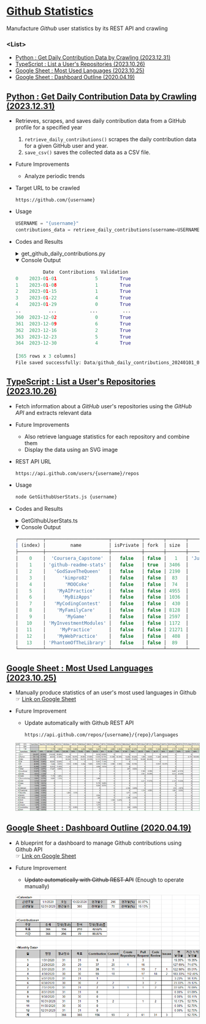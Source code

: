 # [Github Statistics](/README.md#※-github-statistics)

Manufacture *Github* user statistics by its REST API and crawling


### \<List>

- [Python : Get Daily Contribution Data by Crawling (2023.12.31)](#python--get-daily-contribution-data-by-crawling-20231231)
- [TypeScript : List a User's Repositories (2023.10.26)](#typescript--list-a-users-repositories-20231026)
- [Google Sheet : Most Used Languages (2023.10.25)](#google-sheet--most-used-languages-20231025)
- [Google Sheet : Dashboard Outline (2020.04.19)](#google-sheet--dashboard-outline-20200419)


## [Python : Get Daily Contribution Data by Crawling (2023.12.31)](#list)

- Retrieves, scrapes, and saves daily contribution data from a GitHub profile for a specified year
  1. `retrieve_daily_contributions()` scrapes the daily contribution data for a given GitHub user and year.
  2. `save_csv()` saves the collected data as a CSV file.
- Future Improvements
  - Analyze periodic trends
- Target URL to be crawled
  ```url
  https://github.com/{username}
  ```
- Usage
  ```py
  USERNAME = "{username}"
  contributions_data = retrieve_daily_contributions(username=USERNAME, year={year})
  ```
- Codes and Results
  <details>
    <summary>get_github_daily_contributions.py</summary>

  ```py
  import datetime
  import pytz
  import requests
  from bs4 import BeautifulSoup
  import pandas as pd
  ```
  ```py
  TEST = True
  ```
  ```py
  def retrieve_daily_contributions(username: str, year: int = 0) -> pd.DataFrame:
      """
      Retrieve daily contribution data from a GitHub profile for a specific year.

      Args:
          username (str): GitHub username or ID
          year (int): Year for which contributions are to be retrieved (default: 0 for the current year)

      Returns:
          DataFrame: DataFrame containing the daily contribution data
      """

      # URL 설정
      current_year = datetime.datetime.now().year
      if 2000 < year <= current_year:
          year_str = str(year)
          url = f"https://github.com/{username}?from={year_str}-01-01&to={year_str}-12-31"
      else:
          url = f"https://github.com/{username}"
      if TEST:
          print("URL:", url, "\n")

      daily_contributions = []

      try:
          response = requests.get(url, timeout=3)
          soup = BeautifulSoup(response.text, "html.parser")
          table = soup.find("table", class_="ContributionCalendar-grid js-calendar-graph-table")
          if table:
              td_list = table.select("tbody > tr > td")

              # <td tabindex="0" data-ix="0" aria-selected="false" aria-describedby="contribution-graph-legend-level-4" style="width: 10px" data-date="2023-01-01" id="contribution-day-component-0-0" data-level="4" role="gridcell" data-view-component="true" class="ContributionCalendar-day"></td>
              # <tool-tip id="tooltip-e4f9e24e-d9ec-4ee3-ad3c-c2265e892038" for="contribution-day-component-0-0" popover="manual" data-direction="n" data-type="label" data-view-component="true" class="sr-only position-absolute">5 contributions on January 1st.</tool-tip>
              # ……

              for td in td_list:
                  if td.name == "td" and "data-date" in td.attrs:
                      data_date = td["data-date"]
                      tooltip = td.find_next_sibling("tool-tip")
                      tooltip_id = ""
                      if tooltip:
                          tooltip_id = tooltip["for"]
                          tooltip_text = tooltip.text.split(' ')[0]
                          num_contributions = int(tooltip_text) if tooltip_text.isdigit() else 0
                      else:
                          num_contributions = 0

                      validation = tooltip_id == td["id"]
                      daily_contributions.append([data_date, num_contributions, validation])

      except requests.RequestException as e:
          print(f"Failed to retrieve data: {e}")
          daily_contributions.append(["Failed", "Failed", "Failed"])

      columns = ["Date", "Contributions", "Validation"]
      df = pd.DataFrame(data=daily_contributions, columns=columns)

      return df
  ```
  ```py
  def save_csv(data_frame, filename="github_daily_contributions"):
      """
      Save DataFrame as a CSV file.

      Args:
          data_frame (DataFrame): DataFrame to be saved
          filename (str): Name of the output file (default: github_daily_contributions)
      """
      seoul_timezone = pytz.timezone('Asia/Seoul')
      timestamp = datetime.datetime.now(seoul_timezone).strftime("%Y%m%d_%H%M%S")
      path = f"Data/{filename}_{timestamp}.csv"
      data_frame.to_csv(path, index=False, encoding='utf-8-sig')
      print("File saved successfully:", path)
  ```
  ```py
  if __name__ == "__main__":
      # Example usage:
      USERNAME = "kimpro82"
      contributions_data = retrieve_daily_contributions(username=USERNAME, year=2023)
      print(contributions_data)

      save_csv(contributions_data)
  ```
  </details>
  <details open="">
    <summary>Console Output</summary>

  ```py
            Date  Contributions  Validation
  0    2023-01-01              5        True
  1    2023-01-08              1        True
  2    2023-01-15              1        True
  3    2023-01-22              4        True
  4    2023-01-29              0        True
  ..          ...            ...         ...
  360  2023-12-02              0        True
  361  2023-12-09              6        True
  362  2023-12-16              2        True
  363  2023-12-23              5        True
  364  2023-12-30              4        True

  [365 rows x 3 columns]
  File saved successfully: Data/github_daily_contributions_20240101_003651.csv
  ```
  </details>


## [TypeScript : List a User's Repositories (2023.10.26)](#list)

- Fetch information about a *GitHub* user's repositories using the *GitHub API* and extracts relevant data
- Future Improvements
  - Also retrieve language statistics for each repository and combine them
  - Display the data using an SVG image
- REST API URL
  ```url
  https://api.github.com/users/{username}/repos
  ```
- Usage
  ```bash
  node GetGithubUserStats.js {username}
  ```
- Codes and Results
  <details>
    <summary>GetGithubUserStats.ts</summary>

  ```ts
  import axios from 'axios';
  ```
  ```ts
  /**
   * Fetches the repositories of a GitHub user.
   *
   * @param {string} username - The GitHub username to fetch repositories for.
   * @returns {Promise<any[]>} - A promise that resolves with an array of repositories.
   */
  async function fetchUserRepos(username: string): Promise<any[]> {
      try {
          // GitHub API URL
          const apiUrl = `https://api.github.com/users/${username}/repos`;

          // Send a GET request to the GitHub API
          const response = await axios.get(apiUrl);

          // Check if the request was successful
          if (response.status === 200) {
              return response.data; // Array of repositories
          } else {
              throw new Error('Failed to fetch user repositories.');
          }
      } catch (error) {
          console.error('Error:', error.message);
          return [];
      }
  }
  ```
  ```ts
  /**
   * Extracts relevant information from GitHub repositories.
   *
   * @param {any[]} repos - An array of GitHub repositories.
   * @returns {any[]} - An array of extracted information.
   */
  function extractRepoInfo(repos: any[]): any[] {
      const extractedData = repos.map((repo) => ({
          name: repo.name,
          isPrivate: repo.private, // 'private' is a reserved word in strict mode
          fork: repo.fork,
          size: repo.size,
          language: repo.language,
      }));

      return extractedData;
  }
  ```
  ```ts
  // Check if the script is run directly using Node.js
  if (require.main === module) {
      const username = process.argv[2]; // process.argv[0] is the Node.js path, process.argv[1] is the current script file path
      if (!username) {
          console.error('Please provide a username.');
          process.exit(1);
      }

      fetchUserRepos(username)
          .then((repos) => {
              const extractedInfo = extractRepoInfo(repos);
              console.table(extractedInfo);
          })
          .catch((err) => {
              console.error(err);
          });
  }
  ```
  </details>
  <details open="">
    <summary>Console Output</summary>

  ```ts
  ┌─────────┬───────────────────────┬───────────┬───────┬───────┬────────────────────┐
  │ (index) │         name          │ isPrivate │ fork  │ size  │      language      │
  ├─────────┼───────────────────────┼───────────┼───────┼───────┼────────────────────┤
  │    0    │  'Coursera_Capstone'  │   false   │ false │   1   │ 'Jupyter Notebook' │
  │    1    │ 'github-readme-stats' │   false   │ true  │ 3406  │        null        │
  │    2    │   'GodSaveTheQueen'   │   false   │ false │ 2190  │      'Python'      │
  │    3    │      'kimpro82'       │   false   │ false │  83   │        null        │
  │    4    │       'MOOCoke'       │   false   │ false │  74   │        null        │
  │    5    │    'MyAIPractice'     │   false   │ false │ 4955  │        'R'         │
  │    6    │      'MyBizApps'      │   false   │ false │ 1036  │       'VBA'        │
  │    7    │   'MyCodingContest'   │   false   │ false │  430  │       'C++'        │
  │    8    │    'MyFamilyCare'     │   false   │ false │ 8128  │       'VBA'        │
  │    9    │       'MyGame'        │   false   │ false │ 2597  │       'VBA'        │
  │   10    │ 'MyInvestmentModules' │   false   │ false │ 1172  │       'VBA'        │
  │   11    │     'MyPractice'      │   false   │ false │ 21271 │       'VBA'        │
  │   12    │    'MyWebPractice'    │   false   │ false │  408  │    'JavaScript'    │
  │   13    │ 'PhantomOfTheLibrary' │   false   │ false │  89   │      'Python'      │
  └─────────┴───────────────────────┴───────────┴───────┴───────┴────────────────────┘
  ```
  </details>


## [Google Sheet : Most Used Languages (2023.10.25)](#list)

- Manually produce statistics of an user's most used languages in Github
  ☞ [Link on Google Sheet](https://docs.google.com/spreadsheets/d/11xVkJTgdPQGpMBumih58aiuZ62kejE_EZHUKJ8sLGWw/edit?usp=sharing)
- Future Improvement
  - Update automatically with Github REST API
    ```url
    https://api.github.com/repos/{username}/{repo}/languages
    ```

  ![Most Used Languages](./Images/Github_Most_Used_Languages.png)


## [Google Sheet : Dashboard Outline (2020.04.19)](#list)

- A blueprint for a dashboard to manage Github contributions using Github API  
  ☞ [Link on Google Sheet](https://docs.google.com/spreadsheets/d/1sAs7gI6XTFCzPPCxwryew0eV-0sE_hHjab5yzo3t3Mw/edit?usp=sharing)
- Future Improvement
  - ~~Update automatically with Github REST API~~ (Enough to operate manually)

  ![Github Contribution Goal](./Images/Github_Contribution_Goal.png)

